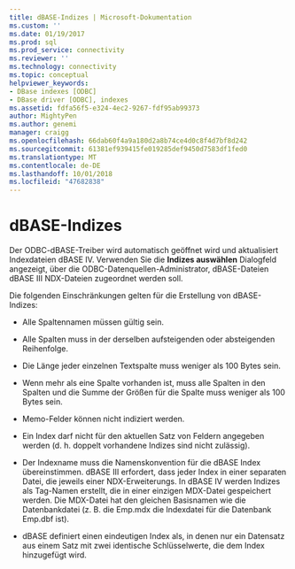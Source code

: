```yaml
---
title: dBASE-Indizes | Microsoft-Dokumentation
ms.custom: ''
ms.date: 01/19/2017
ms.prod: sql
ms.prod_service: connectivity
ms.reviewer: ''
ms.technology: connectivity
ms.topic: conceptual
helpviewer_keywords:
- DBase indexes [ODBC]
- DBase driver [ODBC], indexes
ms.assetid: fdfa56f5-e324-4ec2-9267-fdf95ab99373
author: MightyPen
ms.author: genemi
manager: craigg
ms.openlocfilehash: 66dab60f4a9a180d2a8b74ce4d0c8f4d7bf8d242
ms.sourcegitcommit: 61381ef939415fe019285def9450d7583df1fed0
ms.translationtype: MT
ms.contentlocale: de-DE
ms.lasthandoff: 10/01/2018
ms.locfileid: "47682838"
---
```

# <a name="dbase-indexes"></a>dBASE-Indizes
Der ODBC-dBASE-Treiber wird automatisch geöffnet wird und aktualisiert Indexdateien dBASE IV. Verwenden Sie die **Indizes auswählen** Dialogfeld angezeigt, über die ODBC-Datenquellen-Administrator, dBASE-Dateien dBASE III NDX-Dateien zugeordnet werden soll.  
  
 Die folgenden Einschränkungen gelten für die Erstellung von dBASE-Indizes:  
  
-   Alle Spaltennamen müssen gültig sein.  
  
-   Alle Spalten muss in der derselben aufsteigenden oder absteigenden Reihenfolge.  
  
-   Die Länge jeder einzelnen Textspalte muss weniger als 100 Bytes sein.  
  
-   Wenn mehr als eine Spalte vorhanden ist, muss alle Spalten in den Spalten und die Summe der Größen für die Spalte muss weniger als 100 Bytes sein.  
  
-   Memo-Felder können nicht indiziert werden.  
  
-   Ein Index darf nicht für den aktuellen Satz von Feldern angegeben werden (d. h. doppelt vorhandene Indizes sind nicht zulässig).  
  
-   Der Indexname muss die Namenskonvention für die dBASE Index übereinstimmen. dBASE III erfordert, dass jeder Index in einer separaten Datei, die jeweils einer NDX-Erweiterungs. In dBASE IV werden Indizes als Tag-Namen erstellt, die in einer einzigen MDX-Datei gespeichert werden. Die MDX-Datei hat den gleichen Basisnamen wie die Datenbankdatei (z. B. die Emp.mdx die Indexdatei für die Datenbank Emp.dbf ist).  
  
-   dBASE definiert einen eindeutigen Index als, in denen nur ein Datensatz aus einem Satz mit zwei identische Schlüsselwerte, die dem Index hinzugefügt wird.
